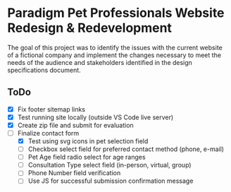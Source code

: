 # Paradigm Pet Professionals Website Redesign & Redevelopment

The goal of this project was to identify the issues with the current website of a fictional company and implement the changes necessary to meet the needs of the audience and stakeholders identified in the design specifications document.


## ToDo
- [x] Fix footer sitemap links 
- [x] Test running site locally (outside VS Code live server)
- [x] Create zip file and submit for evaluation
- [ ] Finalize contact form
  - [x] Test using svg icons in pet selection field
  - [ ] Checkbox select field for preferred contact method (phone, e-mail)
  - [ ] Pet Age field radio select for age ranges
  - [ ] Consultation Type select field (in-person, virtual, group)
  - [ ] Phone Number field verification
  - [ ] Use JS for successful submission confirmation message